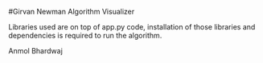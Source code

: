 #Girvan Newman Algorithm Visualizer



Libraries used are on top of app.py code, installation of those libraries and dependencies is required to run the algorithm.

Anmol Bhardwaj
